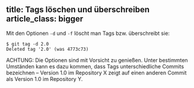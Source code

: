 title: Tags löschen und überschreiben
article_class: bigger
---

Mit den Optionen `-d` und `-f` löscht man Tags bzw. überschreibt sie:

    $ git tag -d 2.0
    Deleted tag '2.0' (was 4773c73)

ACHTUNG: Die Optionen sind mit Vorsicht zu genießen. Unter bestimmten Umständen kann es dazu kommen, dass Tags unterschiedliche
Commits bezeichnen – Version 1.0 im Repository X zeigt auf einen
anderen Commit als Version 1.0 im Repository Y.

